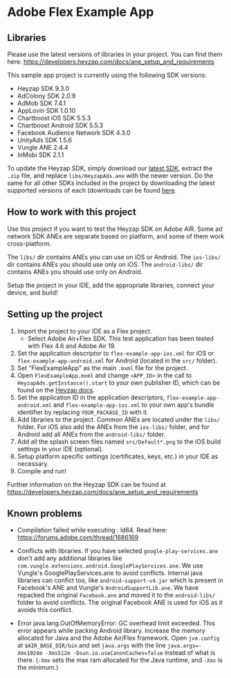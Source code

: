# Adobe Flex Example App

## Libraries

Please use the latest versions of libraries in your project. You can find them here:
https://developers.heyzap.com/docs/ane_setup_and_requirements

This sample app project is currently using the following SDK versions:

- Heyzap SDK 9.3.0
- AdColony SDK 2.0.9
- AdMob SDK 7.4.1
- AppLovin SDK 1.0.10
- Chartboost iOS SDK 5.5.3
- Chartboost Android SDK 5.5.3
- Facebook Audience Network SDK 4.3.0
- UnityAds SDK 1.5.6
- Vungle ANE 2.4.4
- InMobi SDK 2.1.1

To update the Heyzap SDK, simply download our [latest SDK](https://developers.heyzap.com/sdk/download?platform=air),
extract the `.zip` file, and replace `libs/HeyzapAds.ane` with the newer version. Do the same for all other SDKs included in the project by downloading the latest supported versions of each (downloads can be found [here](https://developers.heyzap.com/docs/ane_setup_and_requirements).

## How to work with this project

Use this project if you want to test the Heyzap SDK on Adobe AIR.
Some ad network SDK ANEs are separate based on platform, and some of them work cross-platform.

The `libs/` dir contains ANEs you can use on iOS or Android.
The `ios-libs/` dir contains ANEs you should use only on iOS.
The `android-libs/` dir contains ANEs you should use only on Android.

Setup the project in your IDE, add the appropriate libraries, connect your device, and build!

## Setting up the project

1. Import the project to your IDE as a Flex project.
    - Select Adobe Air+Flex SDK. This test application has been tested with Flex 4.6 and Adobe Air 19.
1. Set the application descriptor to `flex-example-app-ios.xml` for iOS or `flex-example-app-android.xml` for Android (located in the `src/` folder).
1. Set "FlexExampleApp" as the main `.mxml` file for the project.
1. Open `FlexExampleApp.mxml` and change `<APP_ID>` in the call to `HeyzapAds.getInstance().start` to your own publisher ID, which can be found on the [Heyzap docs](https://developers.heyzap.com/docs/ane_setup_and_requirements).
1. Set the application ID in the application descriptors, `flex-example-app-android.xml` and `flex-example-app-ios.xml` to your own app's bundle identifier by replacing `YOUR_PACKAGE_ID` with it.
1. Add libraries to the project. Common ANEs are located under the `libs/` folder. For iOS also add the ANEs from the `ios-libs/` folder, and for Android add all ANEs from the `android-libs/` folder.
1. Add all the splash screen files named `src/Default*.png` to the iOS build settings in your IDE (optional).
1. Setup platform specific settings (certificates, keys, etc.) in your IDE as necessary.
1. Compile and run!

Further information on the Heyzap SDK can be found at https://developers.heyzap.com/docs/ane_setup_and_requirements

## Known problems

- Compilation failed while executing : ld64. Read here: https://forums.adobe.com/thread/1686169

- Conflicts with libraries. If you have selected `google-play-services.ane` don't add any additional
libraries like `com.vungle.extensions.android.GooglePlayServices.ane`. We use Vungle's GooglePlayServices.ane to avoid conflicts.
Internal java libraries can confict too, like `android-support-v4.jar` which is present in Facebook's ANE and Vungle's `AndroidSupportLib.ane`. We have repacked the original
`Facebook.ane` and moved it to the `android-libs/` folder to avoid conflicts. The original Facebook ANE is used for iOS as it avoids this conflict.

- Error java.lang.OutOfMemoryError: GC overhead limit exceeded. This error appears while packing Android library. 
Increase the memory allocated for Java and the Adobe Air/Flex framework. Open `jvm.config` at `$AIR_BASE_DIR/bin` and set `java.args` with the line `java.args=-Xmx1024m -Xms512m -Dsun.io.useCanonCaches=false` instead of what is there. (`-Xmx` sets the max ram allocated for the Java runtime, and `-Xms` is the minimum.)


